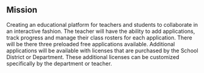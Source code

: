 ## Mission
Creating an educational platform for teachers and students to collaborate in an interactive fashion.  The teacher will have the ability to add applications, track progress and manage their class rosters for each application.
There will be there three preloaded free applications available. Additional applications will be available with licenses that are purchased by the School District or Department. These additional licenses can be customized specifically by the department or teacher.

